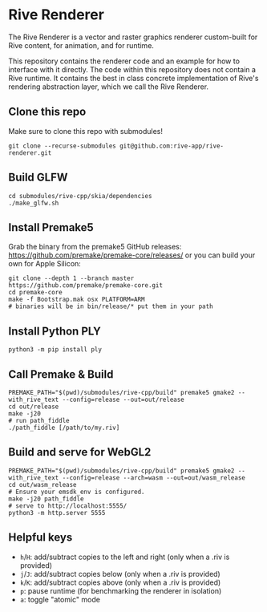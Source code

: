 # Rive Renderer

The Rive Renderer is a vector and raster graphics renderer custom-built for Rive content, for animation, and for runtime.

This repository contains the renderer code and an example for how to interface with it directly. The code within this repository does not contain a Rive runtime. It contains the best in class concrete implementation of Rive's rendering abstraction layer, which we call the Rive Renderer.

## Clone this repo

Make sure to clone this repo with submodules!

```
git clone --recurse-submodules git@github.com:rive-app/rive-renderer.git
```

## Build GLFW

```
cd submodules/rive-cpp/skia/dependencies
./make_glfw.sh
```

## Install Premake5

Grab the binary from the premake5 GitHub releases: https://github.com/premake/premake-core/releases/ or you can build your own for Apple Silicon:

```
git clone --depth 1 --branch master https://github.com/premake/premake-core.git
cd premake-core
make -f Bootstrap.mak osx PLATFORM=ARM
# binaries will be in bin/release/* put them in your path
```

## Install Python PLY

```
python3 -m pip install ply
```

## Call Premake & Build

```
PREMAKE_PATH="$(pwd)/submodules/rive-cpp/build" premake5 gmake2 --with_rive_text --config=release --out=out/release
cd out/release
make -j20
# run path_fiddle
./path_fiddle [/path/to/my.riv]
```

## Build and serve for WebGL2

```
PREMAKE_PATH="$(pwd)/submodules/rive-cpp/build" premake5 gmake2 --with_rive_text --config=release --arch=wasm --out=out/wasm_release
cd out/wasm_release
# Ensure your emsdk_env is configured.
make -j20 path_fiddle
# serve to http://localhost:5555/
python3 -m http.server 5555
```

## Helpful keys

- `h`/`H`: add/subtract copies to the left and right (only when a .riv is provided)
- `j`/`J`: add/subtract copies below (only when a .riv is provided)
- `k`/`K`: add/subtract copies above (only when a .riv is provided)
- `p`: pause runtime (for benchmarking the renderer in isolation)
- `a`: toggle "atomic" mode
